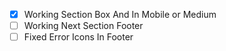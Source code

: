 - [x] Working Section Box And In Mobile or Medium
- [ ] Working Next Section Footer
- [ ] Fixed Error Icons In Footer
